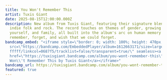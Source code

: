 ```yaml
---
title: You Won't Remember This
artist: Tuxis Giant
date: 2025-08-15T12:00:00.000Z
description: New album from Tuxis Giant, featuring their signature blend of
  indie folk and rock. The record touches on themes of gender, growing into
  yourself, and family, all built into the album's arc on human memory - how we
  remember, forget, and wish that we could forget.
bandcamp_embed: "<iframe style=\"border: 0; width: 100%; height: 470px;\"
  src=\"https://bandcamp.com/EmbeddedPlayer/album=1612663171/size=large/bgcol=f\
  fffff/linkcol=0687f5/tracklist=false/transparent=true/\" seamless><a
  href=\"https://tuxisgiant.bandcamp.com/album/you-wont-remember-this\">You
  Won\\'t Remember This by Tuxis Giant</a></iframe>"
bandcamp_url: https://tuxisgiant.bandcamp.com/album/you-wont-remember-this
featured: true
---
```

